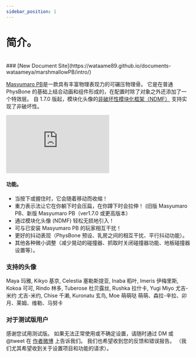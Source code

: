 ```yaml
---
sidebar_position: 1
---
```


# 简介。

<br/>
### [New Document Site](https://wataame89.github.io/documents-wataameya/marshmallowPB/intro/)
<br/>

[Masyumaro PB](https://wataame89.booth.pm/items/4511536)是一款具有丰富物理表现力的可碾压物理骨。
它是在普通 PhysBone 的基础上结合动画和组件形成的，在配置时除了对象之外还添加了一个特效层。
自 1.7.0 版起，模块化头像的[非破坏性模块化框架（NDMF）](https://github.com/bdunderscore/ndmf) 支持实现了非破坏性。

<iframe width="280" height="158" src="https://www.youtube.com/embed/-AnCXOb0zwA?si=9nIYCs1nau9X5sWb?rel=0" title="YouTube video player" frameBorder="0" allow="accelerometer; autoplay; clipboard-write; encrypted-media; gyroscope; picture-in-picture; web-share" allowFullScreen></iframe>

#### 功能。

- 当按下或握住时，它会随着移动而收缩！
- 重力表示法让它在你躺下时会压扁，在你蹲下时会拉伸！ (旧版 Masyumaro PB、新版 Masyumaro PB（ver1.7.0 或更高版本）
- 通过模块化头像 (NDMF) 轻松无损地引入！
- 可与已安装 Masyumaro PB 的玩家相互干扰！
- 更好的抖动表现（PhysBone 预设、乳房之间的相互干扰、平行抖动功能）。
- 其他各种微小调整（减少晃动的碰撞器、抓取时关闭碰撞器功能、地板碰撞器设置等）。

### 支持的头像

Maya 玛雅, Kikyo 基京, Celestia 塞勒斯提亚, Inaba 稻叶, Imeris 伊梅里斯, Kokoa 可可, Rindo 林多, Tuberose 杜贝露丝, Rushka 拉什卡, Yugi Miyo 尤吉-米约 尤吉-米约, Chise 千濑, Kuronatu 玄鸟, Moe 萌萌哒 萌萌、森拉-辛拉、卯月、莱姆、维勒、马努卡

### 对于测试版用户

感谢您试用测试版。
如果无法正常使用或不确定设置，请随时通过 DM 或 @tweet 在 [作者微博](https://twitter.com/wataameya_vr) 上告诉我们。
我们也希望收到您的反馈和错误报告。 （我们尤其希望收到关于设置项目和功能的请求）。
